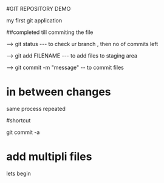 #GIT REPOSITORY DEMO

my first git application


##completed till commiting the file 

--> git status --- to check ur branch , then no of commits left

--> git add FILENAME --- to add files to staging area

--> git commit -m "message" -- to commit files


# in between changes 
same process repeated

#shortcut

git commit -a

# add multipli files
lets begin

